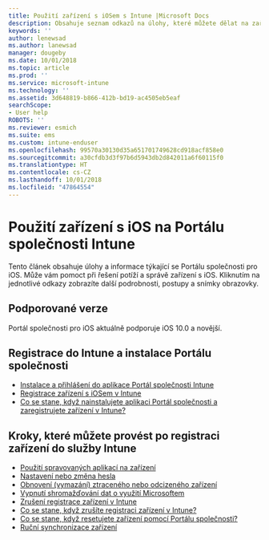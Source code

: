 ```yaml
---
title: Použití zařízení s iOSem s Intune |Microsoft Docs
description: Obsahuje seznam odkazů na úlohy, které můžete dělat na zařízení s iOSem, když je zařízení registrované v Intune.
keywords: ''
author: lenewsad
ms.author: lanewsad
manager: dougeby
ms.date: 10/01/2018
ms.topic: article
ms.prod: ''
ms.service: microsoft-intune
ms.technology: ''
ms.assetid: 3d648819-b866-412b-bd19-ac4505eb5eaf
searchScope:
- User help
ROBOTS: ''
ms.reviewer: esmich
ms.suite: ems
ms.custom: intune-enduser
ms.openlocfilehash: 99570a30130d35a651701749628cd918acf858e0
ms.sourcegitcommit: a30cfdb3d3f97b6d5943db2d842011a6f60115f0
ms.translationtype: HT
ms.contentlocale: cs-CZ
ms.lasthandoff: 10/01/2018
ms.locfileid: "47864554"
---
```

# <a name="using-your-ios-device-with-intune-company-portal"></a>Použití zařízení s iOS na Portálu společnosti Intune
Tento článek obsahuje úlohy a informace týkající se Portálu společnosti pro iOS. Může vám pomoct při řešení potíží a správě zařízení s iOS. Kliknutím na jednotlivé odkazy zobrazíte další podrobnosti, postupy a snímky obrazovky.

## <a name="supported-versions"></a>Podporované verze

Portál společnosti pro iOS aktuálně podporuje iOS 10.0 a novější.

## <a name="enrolling-into-intune-and-installing-the-company-portal"></a>Registrace do Intune a instalace Portálu společnosti

- [Instalace a přihlášení do aplikace Portál společnosti Intune](install-and-sign-in-to-the-intune-company-portal-app-ios.md)
- [Registrace zařízení s iOSem v Intune](enroll-your-device-in-intune-ios.md)
- [Co se stane, když nainstalujete aplikaci Portál společnosti a zaregistrujete zařízení v Intune?](what-happens-if-you-install-the-Company-Portal-app-and-enroll-your-device-in-intune-ios.md)

## <a name="things-you-can-do-when-your-device-is-enrolled-in-intune"></a>Kroky, které můžete provést po registraci zařízení do služby Intune

- [Použití spravovaných aplikací na zařízení](use-managed-apps-on-your-device-ios.md)
- [Nastavení nebo změna hesla](set-or-change-your-passcode-ios.md)
  <!--- [Reset (erase) your lost or stolen device](reset-erase-your-lost-or-stolen-device-ios.md) -->
- [Obnovení (vymazání) ztraceného nebo odcizeného zařízení](reset-erase-your-device-cpwebsite.md)
- [Vypnutí shromažďování dat o využití Microsoftem](turn-off-microsoft-usage-data-collection-ios.md)
- [Zrušení registrace zařízení v Intune](unenroll-your-device-from-intune-ios.md)
- [Co se stane, když zrušíte registraci zařízení v Intune?](what-happens-if-you-unenroll-your-device-from-intune-ios.md)
- [Co se stane, když resetujete zařízení pomocí Portálu společnosti?](what-happens-if-you-reset-your-device-using-the-company-portal-ios.md)
- [Ruční synchronizace zařízení](sync-your-device-manually-ios.md)
